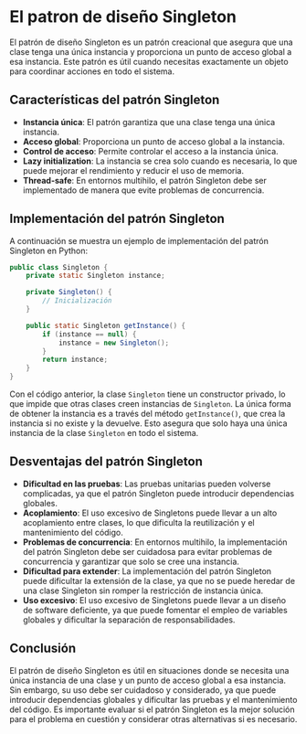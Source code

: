# El patron de diseño Singleton

El patrón de diseño Singleton es un patrón creacional que asegura que una clase tenga una única instancia y proporciona
un punto de acceso global a esa instancia. Este patrón es útil cuando necesitas exactamente un objeto para coordinar
acciones en todo el sistema.

## Características del patrón Singleton

- **Instancia única**: El patrón garantiza que una clase tenga una única instancia.
- **Acceso global**: Proporciona un punto de acceso global a la instancia.
- **Control de acceso**: Permite controlar el acceso a la instancia única.
- **Lazy initialization**: La instancia se crea solo cuando es necesaria, lo que puede mejorar el rendimiento y reducir
  el uso de memoria.
- **Thread-safe**: En entornos multihilo, el patrón Singleton debe ser implementado de manera que evite problemas de
  concurrencia.

## Implementación del patrón Singleton

A continuación se muestra un ejemplo de implementación del patrón Singleton en Python:

```java 
public class Singleton {
    private static Singleton instance;

    private Singleton() {
        // Inicialización
    }

    public static Singleton getInstance() {
        if (instance == null) {
            instance = new Singleton();
        }
        return instance;
    }
}
```

Con el código anterior, la clase `Singleton` tiene un constructor privado, lo que impide que otras clases creen
instancias de `Singleton`. La única forma de obtener la instancia es a través del método `getInstance()`, que crea
la instancia si no existe y la devuelve. Esto asegura que solo haya una única instancia de la clase `Singleton` en
todo el sistema.

## Desventajas del patrón Singleton

- **Dificultad en las pruebas**: Las pruebas unitarias pueden volverse complicadas, ya que el patrón Singleton puede
  introducir dependencias globales.
- **Acoplamiento**: El uso excesivo de Singletons puede llevar a un alto acoplamiento entre clases, lo que dificulta
  la reutilización y el mantenimiento del código.
- **Problemas de concurrencia**: En entornos multihilo, la implementación del patrón Singleton debe ser cuidadosa para
  evitar problemas de concurrencia y garantizar que solo se cree una instancia.
- **Dificultad para extender**: La implementación del patrón Singleton puede dificultar la extensión de la clase,
  ya que no se puede heredar de una clase Singleton sin romper la restricción de instancia única.
- **Uso excesivo**: El uso excesivo de Singletons puede llevar a un diseño de software deficiente, ya que puede
  fomentar el empleo de variables globales y dificultar la separación de responsabilidades.

## Conclusión

El patrón de diseño Singleton es útil en situaciones donde se necesita una única instancia de una clase y un punto
de acceso global a esa instancia. Sin embargo, su uso debe ser cuidadoso y considerado, ya que puede introducir
dependencias globales y dificultar las pruebas y el mantenimiento del código. Es importante evaluar si el patrón
Singleton es la mejor solución para el problema en cuestión y considerar otras alternativas si es necesario.